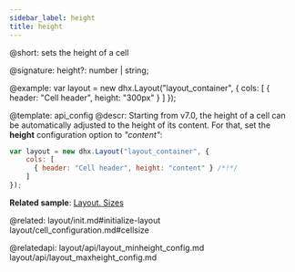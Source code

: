 ```yaml
---
sidebar_label: height
title: height
---          
```


@short: sets the height of a cell

@signature: height?: number | string;

@example: 
var layout = new dhx.Layout("layout_container", {
    cols: [
      { header: "Cell header", height: "300px" }
    ]
});


@template:	api_config
@descr: 
Starting from v7.0, the height of a cell can be automatically adjusted to the height of its content. For that, set the **height** configuration option to *"content"*:

~~~js
var layout = new dhx.Layout("layout_container", {
    cols: [
      { header: "Cell header", height: "content" } /*!*/
    ]
});
~~~

**Related sample**: [Layout. Sizes](https://snippet.dhtmlx.com/miej9gb9)

@related: layout/init.md#initialize-layout
layout/cell_configuration.md#cellsize

@relatedapi: 
layout/api/layout_minheight_config.md
layout/api/layout_maxheight_config.md
